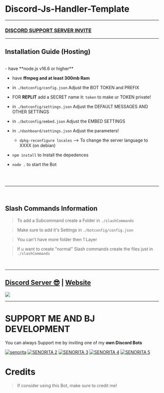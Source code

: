 # Discord-Js-Handler-Template


***


### [**DISCORD SUPPORT SERVER INVITE**](https://dsc.gg/servereclipse)

***

## Installation Guide (Hosting)

<br/>
- have **node.js v16.6 or higher**

- have **ffmpeg and at least 300mb Ram**

- in `./botconfig/config.json` Adjust the BOT TOKEN and PREFIX

- FOR **REPLIT** add a SECRET name it: `token` to make ur TOKEN private!

- in `./botconfig/settings.json` Adjust the DEFAULT MESSAGES AND OTHER SETTINGS

- in `./botconfig/embed.json` Adjust the EMBED SETTINGS

- in `./dashboard/settings.json` Adjust the parameters!

    - `dpkg-reconfigure locales` --> To change the server language to XXXX (on debian)

- `npm install` to Install the depedences

- `node .` to start the Bot

<br/>
<br/>

***

<br/>

## Slash Commands Information

> To add a Subcommand create a Folder in `./slashCommands`

> Make sure to add it's Settings in `./botconfig/config.json`

> You can't have more folder then 1 Layer

> If u want to create "normal" Slash commands create the files just in `./slashCommands`

<br/>
  
***

## [Discord Server 😎](https://discord.gg/milrato) | [Website](https://milrato.dev)
<a href="https://discord.gg/milrato"><img src="https://discord.com/api/guilds/773668217163218944/widget.png?style=banner2"></a>

***

# SUPPORT ME AND BJ DEVELOPMENT

You can always Support me by inviting one of my **own Discord Bots**

[![senorita](https://media.discordapp.net/attachments/911696260472393768/920764549693583431/senorita1.png)](https://discord.com/oauth2/authorize?client_id=903047974131736620&permissions=70347841&scope=bot)
[![SENORITA 2](https://media.discordapp.net/attachments/911696260472393768/920780944623947836/senorita2.png)](https://discord.com/api/oauth2/authorize?client_id=912469722522599444&permissions=2218094145&scope=bot)
[![SENORITA 3](https://media.discordapp.net/attachments/911696260472393768/920780944154198057/senorita3.png)](https://discord.com/api/oauth2/authorize?client_id=912511122081452103&permissions=2218093633&scope=bot)
[![SENORITA 4](https://media.discordapp.net/attachments/911696260472393768/920780944376479814/senorita4.png)](https://discord.com/api/oauth2/authorize?client_id=912528743162081342&permissions=2218093633&scope=bot)
[![SENORITA 5](https://media.discordapp.net/attachments/911696260472393768/920780943910895656/senorita5.png)](https://discord.com/api/oauth2/authorize?client_id=912545064067170336&permissions=2218093633&scope=bot)

# Credits

> If consider using this Bot, make sure to credit me!

